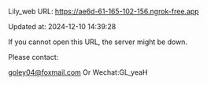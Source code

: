 Lily_web URL: https://ae6d-61-165-102-156.ngrok-free.app

Updated at: 2024-12-10 14:39:28

If you cannot open this URL, the server might be down.

Please contact: 

goley04@foxmail.com Or Wechat:GL_yeaH